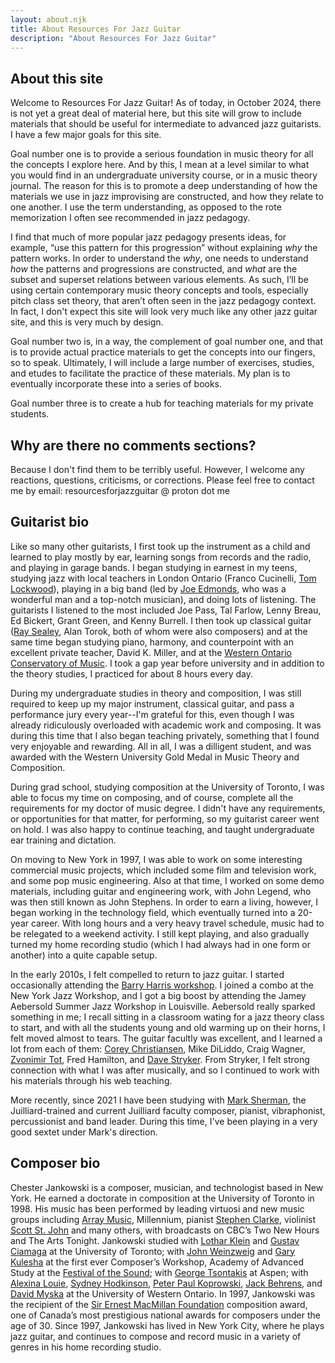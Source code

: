 ```yaml
---
layout: about.njk
title: About Resources For Jazz Guitar
description: "About Resources For Jazz Guitar"
---
```


## About this site

Welcome to Resources For Jazz Guitar! As of today, in October 2024, there is not yet a great deal of material here, but this site will grow to include materials that should be useful for intermediate to advanced jazz guitarists. I have a few major goals for this site.

Goal number one is to provide a serious foundation in music theory for all the concepts I explore here. And by this, I mean at a level similar to what you would find in an undergraduate university course, or in a music theory journal. The reason for this is to promote a deep understanding of how the materials we use in jazz improvising are constructed, and how they relate to one another. I use the term understanding, as opposed to the rote memorization I often see recommended in jazz pedagogy.

I find that much of more popular jazz pedagogy presents ideas, for example, “use this pattern for this progression” without explaining *why* the pattern works. In order to understand the *why*, one needs to understand *how* the patterns and progressions are constructed, and *what* are the subset and superset relations between various elements. As such, I’ll be using certain contemporary music theory concepts and tools, especially pitch class set theory, that aren’t often seen in the jazz pedagogy context. In fact, I don't expect this site will look very much like any other jazz guitar site, and this is very much by design.

Goal number two is, in a way, the complement of goal number one, and that is to provide actual practice materials to get the concepts into our fingers, so to speak. Ultimately, I will include a large number of exercises, studies, and etudes to facilitate the practice of these materials. My plan is to eventually incorporate these into a series of books.

Goal number three is to create a hub for teaching materials for my private students.

## Why are there no comments sections?

Because I don't find them to be terribly useful. However, I welcome any reactions, questions, criticisms, or corrections. Please feel free to contact me by email: resourcesforjazzguitar @ proton dot me

## Guitarist bio

Like so many other guitarists, I first took up the instrument as a child and learned to play mostly by ear, learning songs from records and the radio, and playing in garage bands. I began studying in earnest in my teens, studying jazz with local teachers in London Ontario (Franco Cucinelli, <a href="https://tomlockwoodguitar.ca/" target="_blank">Tom Lockwood</a>), playing in a big band (led by <a href="https://lfpress.com/entertainment/local-arts/edmonds-celebrates-what-he-cant-hide-at-london-concert" target="_blank">Joe Edmonds</a>, who was a wonderful man and a top-notch musician), and doing lots of listening. The guitarists I listened to the most included Joe Pass, Tal Farlow, Lenny Breau, Ed Bickert, Grant Green, and Kenny Burrell. I then took up classical guitar (<a href="https://www.raysealey.com/" target="_blank">Ray Sealey</a>, Alan Torok, both of whom were also composers) and at the same time began studying piano, harmony, and counterpoint with an excellent private teacher, David K. Miller, and at the <a href="https://www.thecanadianencyclopedia.ca/en/article/western-ontario-conservatory-of-music-emc" target="_blank">Western Ontario Conservatory of Music</a>. I took a gap year before university and in addition to the theory studies, I practiced for about 8 hours every day.

During my undergraduate studies in theory and composition, I was still required to keep up my major instrument, classical guitar, and pass a performance jury every year--I'm grateful for this, even though I was already ridiculously overloaded with academic work and composing. It was during this time that I also began teaching privately, something that I found very enjoyable and rewarding. All in all, I was a dilligent student, and was awarded with the Western University Gold Medal in Music Theory and Composition.

During grad school, studying composition at the University of Toronto, I was able to focus my time on composing, and of course, complete all the requirements for my doctor of music degree. I didn't have any requirements, or opportunities for that matter, for performing, so my guitarist career went on hold. I was also happy to continue teaching, and taught undergraduate ear training and dictation.

On moving to New York in 1997, I was able to work on some interesting commercial music projects, which included some film and television work, and some pop music engineering. Also at that time, I worked on some demo materials, including guitar and engineering work, with John Legend, who was then still known as John Stephens. In order to earn a living, however, I began working in the technology field, which eventually turned into a 20-year career. With long hours and a very heavy travel schedule, music had to be relegated to a weekend activity. I still kept playing, and also gradually turned my home recording studio (which I had always had in one form or another) into a quite capable setup.

In the early 2010s, I felt compelled to return to jazz guitar. I started occasionally attending the <a href="https://barryharrisinstituteofjazz.org/workshops/" target="_blank">Barry Harris workshop</a>. I joined a combo at the New York Jazz Workshop, and I got a big boost by attending the Jamey Aebersold Summer Jazz Workshop in Louisville. Aebersold really sparked something in me; I recall sitting in a classroom wating for a jazz theory class to start, and with all the students young and old warming up on their horns, I felt moved almost to tears. The guitar facultly was excellent, and I learned a lot from each of them: <a href="https://coreychristiansen.com/" target="_blank">Corey Christiansen</a>, Mike DiLiddo, Craig Wagner, <a href="https://www.zt-music.com/" target="_blank">Zvonimir Tot</a>, Fred Hamilton, and <a href="https://www.davestryker.com/" target="_blank">Dave Stryker</a>. From Stryker, I felt strong connection with what I was after musically, and so I continued to work with his materials through his web teaching.

More recently, since 2021 I have been studying with <a href="https://mileshighrecords.com/mark-sherman/" target="_blank">Mark Sherman</a>, the Juilliard-trained and current Juilliard faculty composer, pianist, vibraphonist, percussionist and band leader. During this time, I've been playing in a very good sextet under Mark's direction.

## Composer bio 

Chester Jankowski is a composer, musician, and technologist based in New York. He earned a doctorate in composition at the University of Toronto in 1998. His music has been performed by leading virtuosi and new music groups including <a href="https://www.arraymusic.ca/" target="_blank">Array Music</a>, Millennium, pianist <a href="https://www.nytimes.com/2011/01/05/arts/music/05stephen.html?smid=url-share" target="_blank">Stephen Clarke</a>, violinist <a href="http://www.scottstjohn.com/wp" target="_blank">Scott St. John</a> and many others, with broadcasts on CBC’s Two New Hours and The Arts Tonight. Jankowski studied with <a href="https://www.lotharklein.org/" target="_blank">Lothar Klein</a> and <a href="https://en.wikipedia.org/wiki/Gustav_Ciamaga" target="_blank">Gustav Ciamaga</a> at the University of Toronto; with <a href="https://en.wikipedia.org/wiki/John_Weinzweig" target="_blank">John Weinzweig</a> and <a href="http://kulesha.com/" target="_blank">Gary Kulesha</a> at the first ever Composer’s Workshop, Academy of Advanced Study at the <a href="https://festivalofthesound.ca/" target="_blank">Festival of the Sound</a>; with <a href="https://en.wikipedia.org/wiki/George_Tsontakis" target="_blank">George Tsontakis</a> at Aspen; with <a href="http://www.alexinalouie.ca/" target="_blank">Alexina Louie</a>, <a href="https://composers.com/composers/sydney-hodkinson" target="_blank">Sydney Hodkinson</a>, <a href="https://ppkoprowski.com/" target="_blank">Peter Paul Koprowski</a>, <a href="https://en.wikipedia.org/wiki/Jack_Behrens" target="_blank" >Jack Behrens</a>, and <a href="https://music.uwo.ca/faculty/emeriti/david-myska.html" target="_blank">David Myska</a> at the University of Western Ontario. In 1997, Jankowski was the recipient of the <a href="https://www.thecanadianencyclopedia.ca/en/article/sir-ernest-macmillan-memorial-foundation-emc" target="_blank">Sir Ernest MacMillan Foundation</a> composition award, one of Canada’s most prestigious national awards for composers under the age of 30. Since 1997, Jankowski has lived in New York City, where he plays jazz guitar, and continues to compose and record music in a variety of genres in his home recording studio.
